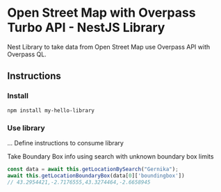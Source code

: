 # Open Street Map with Overpass Turbo API - NestJS Library

Nest Library to take data from Open Street Map use Overpass API with Overpass QL.
## Instructions
### Install
```npm install my-hello-library```
### Use library
... Define instructions to consume library

Take Boundary Box info using search with unknown boundary box limits

```typescript
const data = await this.getLocationBySearch("Gernika");
await this.getLocationBoundaryBox(data[0]['boundingbox'])
// 43.2954421,-2.7176555,43.3274464,-2.6658945
```
